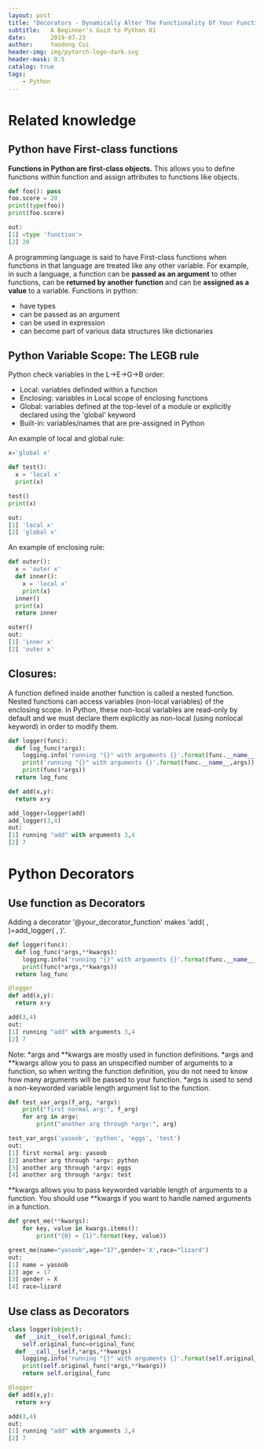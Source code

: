 ```yaml
---
layout: post
title: "Decorators - Dynamically Alter The Functionality Of Your Functions"
subtitle:   A Beginner's Guid to Python 01
date:       2019-07-23
author:     Yaodong Cui
header-img: img/pytorch-logo-dark.svg
header-mask: 0.5
catalog: true
tags:
    - Python
---
```


# Related knowledge

## Python have First-class functions

**Functions in Python are first-class objects.** This allows you to define functions within function and assign attributes to functions like objects.

```python
def foo(): pass
foo.score = 20
print(type(foo))
print(foo.score)

out:
[1] <type 'function'>
[2] 20
```

A programming language is said to have First-class functions when functions in that language are treated like any other variable. For example, in such a language, a function can be **passed as an argument** to other functions, can be **returned by another function** and can be **assigned as a value** to a variable.
Functions in python:
- have types
- can be passed as an argument
- can be used in expression
- can become part of various data structures like dictionaries

## Python Variable Scope: The LEGB rule

Python check variables in the L->E->G->B order:
- Local: variables definded within a function
- Enclosing: variables in Local scope of enclosing functions
- Global: variables defined at the top-level of a module or explicitly declared using the 'global' keyword
- Built-in: variables/names that are pre-assigned in Python

An example of local and global rule:
```python
x='global x'

def test():
  x = 'local x'
  print(x)

test()
print(x)

out:
[1] 'local x'  
[2] 'global x'  
```
An example of enclosing rule:
```python
def outer():
  x = 'outer x'
  def inner():
    x = 'local x'
    print(x)
  inner()
  print(x)
  return inner

outer()
out:
[1] 'inner x'  
[2] 'outer x'  
```
## Closures:
A function defined inside another function is called a nested function. Nested functions can access variables (non-local variables) of the enclosing scope. In Python, these non-local variables are read-only by default and we must declare them explicitly as non-local (using nonlocal keyword) in order to modify them.

```python
def logger(func):
  def log_func(*args):
    logging.info('running "{}" with arguments {}'.format(func.__name__,args))
    print('running "{}" with arguments {}'.format(func.__name__,args))
    print(func(*args))
  return log_func

def add(x,y):
  return x+y

add_logger=logger(add)
add_logger(3,4)
out:
[1] running "add" with arguments 3,4
[2] 7  
```

# Python Decorators

## Use function as Decorators
Adding a decorator '@your_decorator_function' makes 'add( , )=add_logger( , )'.
```python
def logger(func):
  def log_func(*args,**kwargs):
    logging.info('running "{}" with arguments {}'.format(func.__name__,args))
    print(func(*args,**kwargs))
  return log_func

@logger
def add(x,y):
  return x+y

add(3,4)
out:
[1] running "add" with arguments 3,4
[2] 7
```

Note: *args and **kwargs are mostly used in function definitions. *args and **kwargs allow you to pass an unspecified number of arguments to a function, so when writing the function definition, you do not need to know how many arguments will be passed to your function.
*args is used to send a non-keyworded variable length argument list to the function.
```python
def test_var_args(f_arg, *argv):
    print("first normal arg:", f_arg)
    for arg in argv:
        print("another arg through *argv:", arg)

test_var_args('yasoob', 'python', 'eggs', 'test')
out:
[1] first normal arg: yasoob
[2] another arg through *argv: python
[3] another arg through *argv: eggs
[4] another arg through *argv: test
```

**kwargs allows you to pass keyworded variable length of arguments to a function. You should use **kwargs if you want to handle named arguments in a function.

```python
def greet_me(**kwargs):
    for key, value in kwargs.items():
        print("{0} = {1}".format(key, value))

greet_me(name="yasoob",age="17",gender='X',race="lizard")
out:
[1] name = yasoob
[2] age = 17
[3] gender = X
[4] race=lizard
```

## Use class as Decorators

```python
class logger(object):
  def __init__(self,original_func):
    self.original_func=original_func
  def __call__(self,*args,**kwargs)  
    logging.info('running "{}" with arguments {}'.format(self.original_func.__name__,args))
    print(self.original_func(*args,**kwargs))
    return self.original_func

@logger
def add(x,y):
  return x+y

add(3,4)
out:
[1] running "add" with arguments 3,4
[2] 7
```
